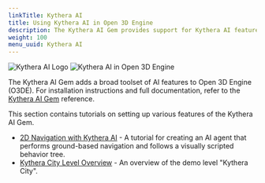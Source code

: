 ```yaml
---
linkTitle: Kythera AI
title: Using Kythera AI in Open 3D Engine
description: The Kythera AI Gem provides support for Kythera AI features in Open 3D Engine (O3DE), and includes a demo project, levels, and assets that demonstrate the features of Kythera AI.
weight: 100
menu_uuid: Kythera AI
---
```

 ![Kythera AI Logo](/images/user-guide/gems/kythera-ai/kythera-ai-logo-white-800px.png)
 ![Kythera AI in Open 3D Engine](/images/user-guide/gems/kythera-ai/kythera-ai-level.jpg)

The Kythera AI Gem adds a broad toolset of AI features to Open 3D Engine (O3DE). For installation instructions and full documentation, refer to the [Kythera AI Gem](/docs/user-guide/gems/reference/kythera-ai/) reference.

This section contains tutorials on setting up various features of the Kythera AI Gem.

* [2D Navigation with Kythera AI](navigation-2d) - A tutorial for creating an AI agent that performs ground-based navigation and follows a visually scripted behavior tree.
* [Kythera City Level Overview](kythera-city-level-overview) - An overview of the demo level "Kythera City".

